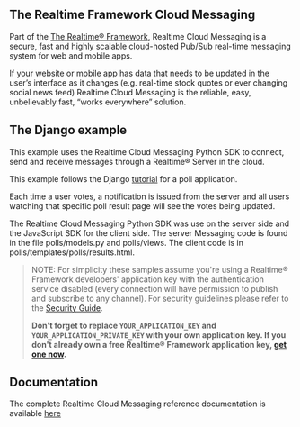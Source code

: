 ## The Realtime Framework Cloud Messaging
Part of the [The Realtime® Framework](http://framework.realtime.co/messaging), Realtime Cloud Messaging is a secure, fast and highly scalable cloud-hosted Pub/Sub real-time messaging system for web and mobile apps.

If your website or mobile app has data that needs to be updated in the user’s interface as it changes (e.g. real-time stock quotes or ever changing social news feed) Realtime Cloud Messaging is the reliable, easy, unbelievably fast, “works everywhere” solution.

## The Django example
This example uses the Realtime Cloud Messaging Python SDK to connect, send and receive messages through a Realtime® Server in the cloud.

This example follows the Django [tutorial](https://www.google.com/url?q=https%3A%2F%2Fdocs.djangoproject.com%2Fen%2F1.6%2Fintro%2Ftutorial01%2F&sa=D&sntz=1&usg=AFQjCNFEqS20_DlAT2OH5hpOnHLxg-9Ufg) for a poll application. 

Each time a user votes, a notification is issued from the server and all users watching that specific poll result page will see the votes being updated.

The Realtime Cloud Messaging Python SDK was use on the server side and the JavaScript SDK for the client side. The server Messaging code is found in the file polls/models.py and polls/views. The client code is in polls/templates/polls/results.html.


> NOTE: For simplicity these samples assume you're using a Realtime® Framework developers' application key with the authentication service disabled (every connection will have permission to publish and subscribe to any channel). For security guidelines please refer to the [Security Guide](http://messaging-public.realtime.co/documentation/starting-guide/security.html). 
> 
> **Don't forget to replace `YOUR_APPLICATION_KEY` and `YOUR_APPLICATION_PRIVATE_KEY` with your own application key. If you don't already own a free Realtime® Framework application key, [get one now](https://app.realtime.co/developers/getlicense).**


## Documentation
The complete Realtime Cloud Messaging reference documentation is available [here](http://framework.realtime.co/messaging/#documentation)